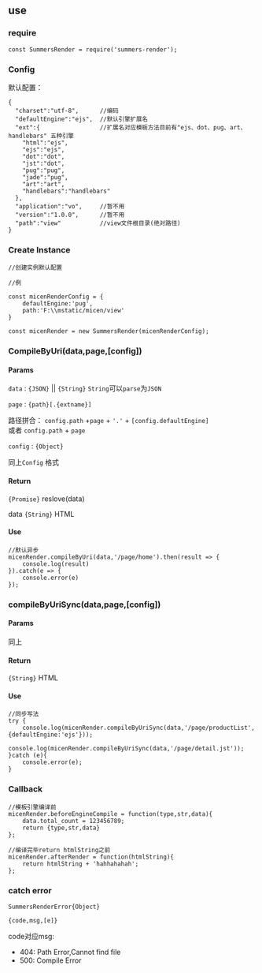## use

### require

```
const SummersRender = require('summers-render');
```

### Config

默认配置：
```
{
  "charset":"utf-8",      //编码
  "defaultEngine":"ejs",  //默认引擎扩展名
  "ext":{                 //扩展名对应模板方法目前有"ejs、dot、pug、art、handlebars" 五种引擎 
    "html":"ejs", 
    "ejs":"ejs",
    "dot":"dot",
    "jst":"dot",
    "pug":"pug",
    "jade":"pug",
    "art":"art",
    "handlebars":"handlebars"
  },
  "application":"vo",     //暂不用
  "version":"1.0.0",      //暂不用
  "path":"view"           //view文件根目录(绝对路径)  
}

```



### Create Instance

```
//创建实例默认配置

//例

const micenRenderConfig = {
    defaultEngine:'pug',
    path:'F:\\mstatic/micen/view'
}

const micenRender = new SummersRender(micenRenderConfig);

```

### CompileByUri(data,page,[config])

#### Params

`data` : `{JSON}` || `{String}`     `String`可以`parse`为`JSON`

`page` : `{path}[.{extname}]`

路径拼合： `config.path` +`page` + `'.'` + `[config.defaultEngine]`  
或者      `config.path` + `page`
    
`config` : `{Object}`

同上`Config` 格式
    
#### Return

`{Promise}` reslove(data)

data `{String}` HTML


#### Use

```
//默认异步
micenRender.compileByUri(data,'/page/home').then(result => {
    console.log(result)
}).catch(e => {
    console.error(e)
});

```

### compileByUriSync(data,page,[config])

#### Params

同上

#### Return

`{String}` HTML

#### Use

```
//同步写法
try {
    console.log(micenRender.compileByUriSync(data,'/page/productList',{defaultEngine:'ejs'}));
    console.log(micenRender.compileByUriSync(data,'/page/detail.jst'));
}catch (e){
    console.error(e);
}

```

### Callback
```
//模板引擎编译前
micenRender.beforeEngineCompile = function(type,str,data){
    data.total_count = 123456789;
    return {type,str,data}
};
```

```
//编译完毕return htmlString之前
micenRender.afterRender = function(htmlString){
    return htmlString + 'hahhahahah';
};

```


### catch error

`SummersRenderError{Object}`

`{code,msg,[e]}`

code对应msg:

- 404: Path Error,Cannot find file
- 500: Compile Error